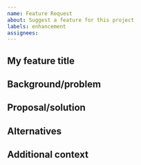 ```yaml
---
name: Feature Request
about: Suggest a feature for this project
labels: enhancement
assignees:
---
```

<!--- Provide a general summary of your feature request in the title above. -->

<!-- Give your feature a short title here. -->
## My feature title
<!-- Provide a short and clear description of the feature. -->

## Background/problem
<!--
Provide background details to show why this feature is necessary. Is your
feature request related to a problem? If so, please describe the problem.
Provide as much detail as possible.
-->

## Proposal/solution
<!--
Provide a short and clear description of the solution you'd like. Include modules
examples, if possible. Feel free to use pseudo-modules to show how you think the
feature should work.
-->

## Alternatives
<!-- Describe any alternative solutions or features you've considered. -->

## Additional context
<!-- Please provide any other context or modules examples that may help. -->